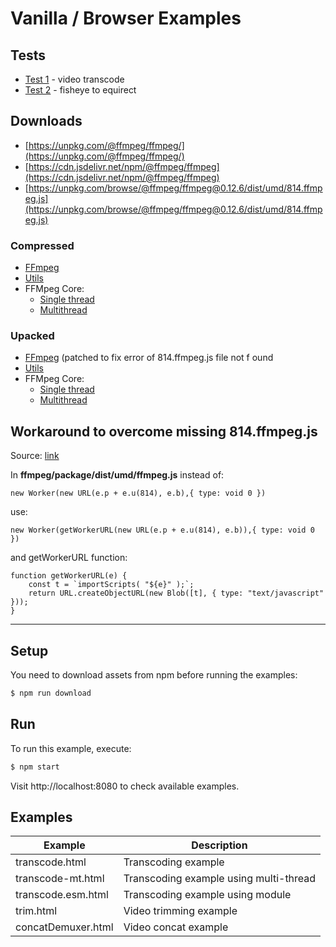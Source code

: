 # Vanilla / Browser Examples

## Tests
- [Test 1](https://jumpjack.github.io/ffmpeg.wasm-gh-pages/public/transcode.html) - video transcode
- [Test 2](https://jumpjack.github.io/ffmpeg.wasm-gh-pages/public/f2e.html) - fisheye to equirect

## Downloads

- [https://unpkg.com/@ffmpeg/ffmpeg/](https://unpkg.com/@ffmpeg/ffmpeg/)
- [https://cdn.jsdelivr.net/npm/@ffmpeg/ffmpeg](https://cdn.jsdelivr.net/npm/@ffmpeg/ffmpeg)
- [https://unpkg.com/browse/@ffmpeg/ffmpeg@0.12.6/dist/umd/814.ffmpeg.js](https://unpkg.com/browse/@ffmpeg/ffmpeg@0.12.6/dist/umd/814.ffmpeg.js)

### Compressed

- [FFmpeg](https://registry.npmjs.org/@ffmpeg/ffmpeg/-/ffmpeg-0.12.7.tgz) 
- [Utils](https://registry.npmjs.org/@ffmpeg/util/-/util-0.12.0.tgz) 
- FFMpeg Core:
    - [Single thread](https://registry.npmjs.org/@ffmpeg/core/-/core-0.12.5.tgz)
    - [Multithread](https://registry.npmjs.org/@ffmpeg/core-mt/-/core-mt-0.12.5.tgz)

### Upacked

- [FFmpeg](https://github.com/jumpjack/ffmpeg.wasm-gh-pages/blob/main/ffmpeg/umd/ffmpeg-0-12-6-patched.js)  (patched to fix error of 814.ffmpeg.js file not f ound
- [Utils](https://unpkg.com/@ffmpeg/util@0.12.0/dist/umd/index.js) 
- FFMpeg Core:
    - [Single thread](https://unpkg.com/@ffmpeg/core@0.12.6/dist/umd/ffmpeg-core.js)
    - [Multithread](https://unpkg.com/@ffmpeg/core-mt@0.12.6/dist/umd/ffmpeg-core-mt.js)

## Workaround to overcome missing 814.ffmpeg.js

Source: [link](https://github.com/ffmpegwasm/ffmpeg.wasm/issues/694)

In **ffmpeg/package/dist/umd/ffmpeg.js** instead of:

    new Worker(new URL(e.p + e.u(814), e.b),{ type: void 0 })
    
use:

    new Worker(getWorkerURL(new URL(e.p + e.u(814), e.b)),{ type: void 0 })

and getWorkerURL function:

    function getWorkerURL(e) {
        const t = `importScripts( "${e}" );`;
        return URL.createObjectURL(new Blob([t], { type: "text/javascript" }));
    }


-------------

## Setup

You need to download assets from npm before running the examples:

```bash
$ npm run download
```

## Run

To run this example, execute:

```bash
$ npm start
```

Visit http://localhost:8080 to check available examples.

## Examples

| Example | Description |
| ------- | ----------- |
| transcode.html | Transcoding example |
| transcode-mt.html | Transcoding example using multi-thread |
| transcode.esm.html | Transcoding example using module |
| trim.html | Video trimming example |
| concatDemuxer.html | Video concat example |
